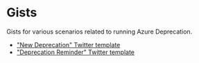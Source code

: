 # Gists
Gists for various scenarios related to running Azure Deprecation.

- ["New Deprecation" Twitter template](new-deprecation.tweet)
- ["Deprecation Reminder" Twitter template](deprecation-reminder.tweet)
